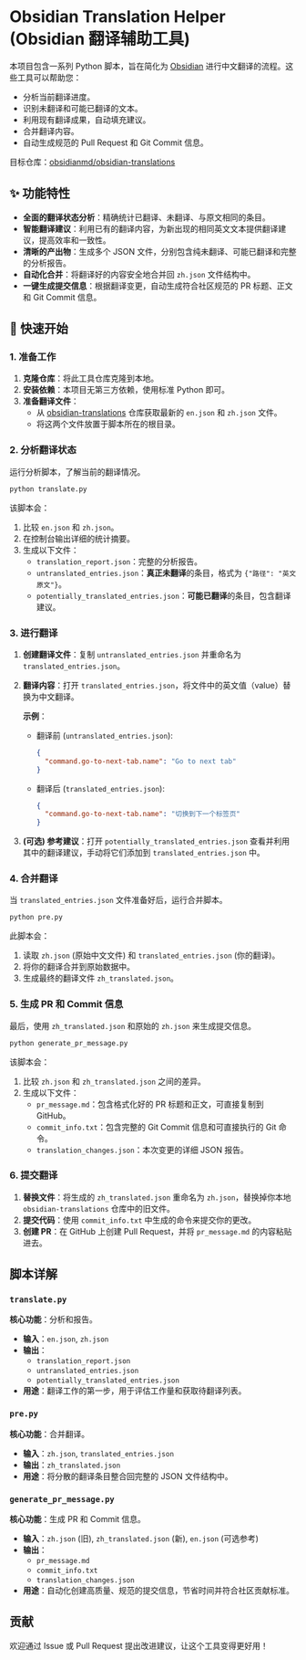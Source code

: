 # Obsidian Translation Helper (Obsidian 翻译辅助工具)

本项目包含一系列 Python 脚本，旨在简化为 [Obsidian](https://obsidian.md/) 进行中文翻译的流程。这些工具可以帮助您：

-   分析当前翻译进度。
-   识别未翻译和可能已翻译的文本。
-   利用现有翻译成果，自动填充建议。
-   合并翻译内容。
-   自动生成规范的 Pull Request 和 Git Commit 信息。

目标仓库：[obsidianmd/obsidian-translations](https://github.com/obsidianmd/obsidian-translations)

## ✨ 功能特性

-   **全面的翻译状态分析**：精确统计已翻译、未翻译、与原文相同的条目。
-   **智能翻译建议**：利用已有的翻译内容，为新出现的相同英文文本提供翻译建议，提高效率和一致性。
-   **清晰的产出物**：生成多个 JSON 文件，分别包含纯未翻译、可能已翻译和完整的分析报告。
-   **自动化合并**：将翻译好的内容安全地合并回 `zh.json` 文件结构中。
-   **一键生成提交信息**：根据翻译变更，自动生成符合社区规范的 PR 标题、正文和 Git Commit 信息。

## 🚀 快速开始

### 1. 准备工作

1.  **克隆仓库**：将此工具仓库克隆到本地。
2.  **安装依赖**：本项目无第三方依赖，使用标准 Python 即可。
3.  **准备翻译文件**：
    -   从 [obsidian-translations](https://github.com/obsidianmd/obsidian-translations) 仓库获取最新的 `en.json` 和 `zh.json` 文件。
    -   将这两个文件放置于脚本所在的根目录。

### 2. 分析翻译状态

运行分析脚本，了解当前的翻译情况。

```bash
python translate.py
```

该脚本会：
1.  比较 `en.json` 和 `zh.json`。
2.  在控制台输出详细的统计摘要。
3.  生成以下文件：
    -   `translation_report.json`：完整的分析报告。
    -   `untranslated_entries.json`：**真正未翻译**的条目，格式为 `{"路径": "英文原文"}`。
    -   `potentially_translated_entries.json`：**可能已翻译**的条目，包含翻译建议。

### 3. 进行翻译

1.  **创建翻译文件**：复制 `untranslated_entries.json` 并重命名为 `translated_entries.json`。
2.  **翻译内容**：打开 `translated_entries.json`，将文件中的英文值（value）替换为中文翻译。

    **示例**：
    *   翻译前 (`untranslated_entries.json`):
        ```json
        {
          "command.go-to-next-tab.name": "Go to next tab"
        }
        ```
    *   翻译后 (`translated_entries.json`):
        ```json
        {
          "command.go-to-next-tab.name": "切换到下一个标签页"
        }
        ```
3.  **(可选) 参考建议**：打开 `potentially_translated_entries.json` 查看并利用其中的翻译建议，手动将它们添加到 `translated_entries.json` 中。

### 4. 合并翻译

当 `translated_entries.json` 文件准备好后，运行合并脚本。

```bash
python pre.py
```

此脚本会：
1.  读取 `zh.json` (原始中文文件) 和 `translated_entries.json` (你的翻译)。
2.  将你的翻译合并到原始数据中。
3.  生成最终的翻译文件 `zh_translated.json`。

### 5. 生成 PR 和 Commit 信息

最后，使用 `zh_translated.json` 和原始的 `zh.json` 来生成提交信息。

```bash
python generate_pr_message.py
```

该脚本会：
1.  比较 `zh.json` 和 `zh_translated.json` 之间的差异。
2.  生成以下文件：
    -   `pr_message.md`：包含格式化好的 PR 标题和正文，可直接复制到 GitHub。
    -   `commit_info.txt`：包含完整的 Git Commit 信息和可直接执行的 Git 命令。
    -   `translation_changes.json`：本次变更的详细 JSON 报告。

### 6. 提交翻译

1.  **替换文件**：将生成的 `zh_translated.json` 重命名为 `zh.json`，替换掉你本地 `obsidian-translations` 仓库中的旧文件。
2.  **提交代码**：使用 `commit_info.txt` 中生成的命令来提交你的更改。
3.  **创建 PR**：在 GitHub 上创建 Pull Request，并将 `pr_message.md` 的内容粘贴进去。

## 脚本详解

### `translate.py`

**核心功能**：分析和报告。
-   **输入**：`en.json`, `zh.json`
-   **输出**：
    -   `translation_report.json`
    -   `untranslated_entries.json`
    -   `potentially_translated_entries.json`
-   **用途**：翻译工作的第一步，用于评估工作量和获取待翻译列表。

### `pre.py`

**核心功能**：合并翻译。
-   **输入**：`zh.json`, `translated_entries.json`
-   **输出**：`zh_translated.json`
-   **用途**：将分散的翻译条目整合回完整的 JSON 文件结构中。

### `generate_pr_message.py`

**核心功能**：生成 PR 和 Commit 信息。
-   **输入**：`zh.json` (旧), `zh_translated.json` (新), `en.json` (可选参考)
-   **输出**：
    -   `pr_message.md`
    -   `commit_info.txt`
    -   `translation_changes.json`
-   **用途**：自动化创建高质量、规范的提交信息，节省时间并符合社区贡献标准。

## 贡献

欢迎通过 Issue 或 Pull Request 提出改进建议，让这个工具变得更好用！

